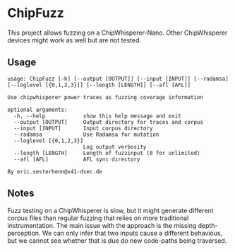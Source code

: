# ChipFuzz

This project allows fuzzing on a ChipWhisperer-Nano. Other ChipWhisperer devices
might work as well but are not tested.


## Usage
~~~
usage: ChipFuzz [-h] [--output [OUTPUT]] [--input [INPUT]] [--radamsa] [--loglevel [{0,1,2,3}]] [--length [LENGTH]] [--afl [AFL]]

Use chipwhisperer power traces as fuzzing coverage information

optional arguments:
  -h, --help            show this help message and exit
  --output [OUTPUT]     Output directory for traces and corpus
  --input [INPUT]       Input corpus directory
  --radamsa             Use Radamsa for mutation
  --loglevel [{0,1,2,3}]
                        Log output verbosity
  --length [LENGTH]     Length of fuzzinput (0 for unlimited)
  --afl [AFL]           AFL sync directory

By eric.sesterhenn@x41-dsec.de
~~~

## Notes

Fuzz testing on a ChipWhisperer is slow, but it might generate different
corpus files than regular fuzzing that relies on more traditional
instrumentation. The main issue with the approach is the missing
depth-perception. We can only infer that two inputs cause a different
behavious, but we cannot see whether that is due do new code-paths
being traversed. 

